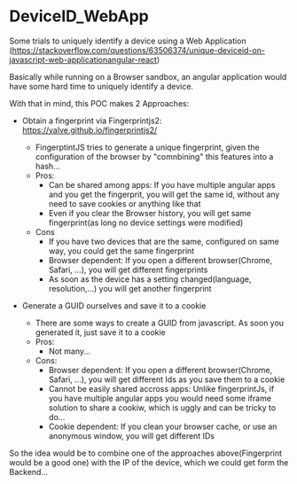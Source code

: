 # DeviceID_WebApp
Some trials to uniquely identify a device using a Web Application (https://stackoverflow.com/questions/63506374/unique-deviceid-on-javascript-web-applicationangular-react)

Basically while running on a Browser sandbox, an angular application would have some hard time to uniquely identify a device.

With that in mind, this POC makes 2 Approaches:
- Obtain a fingerprint via Fingerprintjs2: https://valve.github.io/fingerprintjs2/
  - FingerptintJS tries to generate a unique fingerprint, given the configuration of the browser by "comnbining" this features into a hash...
  - Pros:
    - Can be shared among apps: If you have multiple angular apps and you get the fingerprit, you will get the same id, without any need to save cookies or anything like that
    - Even if you clear the Browser history, you will get same fingerprint(as long no device settings were modified)
  - Cons
    - If you have two devices that are the same, configured on same way, you could get the same fingerprint
    - Browser dependent: If you open a different browser(Chrome, Safari, ...), you will get different fingerprints
    - As soon as the device has a setting changed(language, resolution,...) you will get another fingerprint
  
- Generate a GUID ourselves and save it to a cookie
  - There are some ways to create a GUID from javascript. As soon you generated it, just save it to a cookie
  - Pros:
    - Not many...
  - Cons:
    - Browser dependent: If you open a different browser(Chrome, Safari, ...), you will get different Ids as you save them to a cookie
    - Cannot be easily shared accross apps: Unlike fingerprintJs, if you have multiple angular apps you would need some iframe solution to share a cookiw, which is uggly and can be tricky to do...
    - Cookie dependent: If you clean your browser cache, or use an anonymous window, you will get different IDs
    
 So the idea would be to combine one of the approaches above(Fingerprint would be a good one) with the IP of the device, which we could get form the Backend...
    
  
